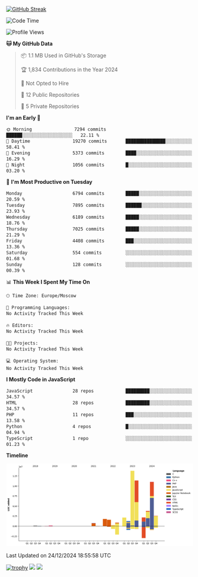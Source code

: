 [![GitHub Streak](https://github-readme-streak-stats.herokuapp.com/?user=yogik10)](https://git.io/streak-stats)
<!--START_SECTION:waka-->
![Code Time](http://img.shields.io/badge/Code%20Time-1%2C040%20hrs%2039%20mins-blue)

![Profile Views](http://img.shields.io/badge/Profile%20Views-0-blue)

**🐱 My GitHub Data** 

> 📦 1.1 MB Used in GitHub's Storage 
 > 
> 🏆 1,834 Contributions in the Year 2024
 > 
> 🚫 Not Opted to Hire
 > 
> 📜 12 Public Repositories 
 > 
> 🔑 5 Private Repositories 
 > 
**I'm an Early 🐤** 

```text
🌞 Morning                7294 commits        ██████░░░░░░░░░░░░░░░░░░░   22.11 % 
🌆 Daytime                19270 commits       ███████████████░░░░░░░░░░   58.41 % 
🌃 Evening                5373 commits        ████░░░░░░░░░░░░░░░░░░░░░   16.29 % 
🌙 Night                  1056 commits        █░░░░░░░░░░░░░░░░░░░░░░░░   03.20 % 
```
📅 **I'm Most Productive on Tuesday** 

```text
Monday                   6794 commits        █████░░░░░░░░░░░░░░░░░░░░   20.59 % 
Tuesday                  7895 commits        ██████░░░░░░░░░░░░░░░░░░░   23.93 % 
Wednesday                6189 commits        █████░░░░░░░░░░░░░░░░░░░░   18.76 % 
Thursday                 7025 commits        █████░░░░░░░░░░░░░░░░░░░░   21.29 % 
Friday                   4408 commits        ███░░░░░░░░░░░░░░░░░░░░░░   13.36 % 
Saturday                 554 commits         ░░░░░░░░░░░░░░░░░░░░░░░░░   01.68 % 
Sunday                   128 commits         ░░░░░░░░░░░░░░░░░░░░░░░░░   00.39 % 
```


📊 **This Week I Spent My Time On** 

```text
🕑︎ Time Zone: Europe/Moscow

💬 Programming Languages: 
No Activity Tracked This Week

🔥 Editors: 
No Activity Tracked This Week

🐱‍💻 Projects: 
No Activity Tracked This Week

💻 Operating System: 
No Activity Tracked This Week
```

**I Mostly Code in JavaScript** 

```text
JavaScript               28 repos            █████████░░░░░░░░░░░░░░░░   34.57 % 
HTML                     28 repos            █████████░░░░░░░░░░░░░░░░   34.57 % 
PHP                      11 repos            ███░░░░░░░░░░░░░░░░░░░░░░   13.58 % 
Python                   4 repos             █░░░░░░░░░░░░░░░░░░░░░░░░   04.94 % 
TypeScript               1 repo              ░░░░░░░░░░░░░░░░░░░░░░░░░   01.23 % 
```



**Timeline**

![Lines of Code chart](https://raw.githubusercontent.com/Yogik10/Yogik10/main/assets/bar_graph.png)


 Last Updated on 24/12/2024 18:55:58 UTC
<!--END_SECTION:waka-->
[![trophy](https://github-profile-trophy.vercel.app/?username=yogik10)](https://github.com/ryo-ma/github-profile-trophy)
![](https://github-profile-summary-cards.vercel.app/api/cards/profile-details?username=yogik10&theme=solarized_dark)
![](https://github-profile-summary-cards.vercel.app/api/cards/most-commit-language?username=yogik10&theme=solarized_dark)


